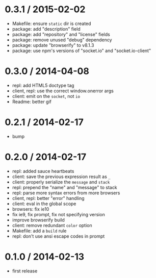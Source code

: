 
0.3.1 / 2015-02-02
==================

  * Makefile: ensure `static` dir is created
  * package: add "description" field
  * package: add "repository" and "license" fields
  * package: remove unused "debug" dependency
  * package: update "browserify" to v8.1.3
  * package: use npm's versions of "socket.io" and "socket.io-client"

0.3.0 / 2014-04-08
==================

  * repl: add HTML5 doctype tag
  * client, repl: use the correct window.onerror args
  * client: emit on the `socket`, not `io`
  * Readme: better gif

0.2.1 / 2014-02-17
==================

  * bump

0.2.0 / 2014-02-17
==================

  * repl: added sauce heartbeats
  * client: save the previous expression result as `_`
  * client: properly serialize the `message` and `stack`
  * repl: prepend the "name" and "message" to stack
  * repl: parse more syntax errors from more browsers
  * client, repl: better "error" handling
  * client: eval in the global scope
  * browsers: fix ie10
  * fix ie9, fix prompt, fix not specifying version
  * improve browserify build
  * client: remove redundant `color` option
  * Makefile: add a `build` rule
  * repl: don't use ansi escape codes in prompt

0.1.0 / 2014-02-13
==================

  * first release
